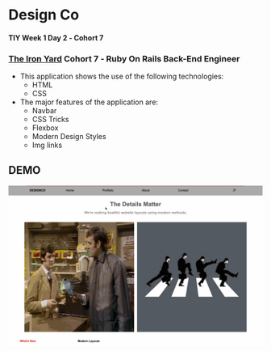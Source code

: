 # Design Co

#### TIY Week 1 Day 2 &dash; Cohort 7
### **[The Iron Yard](http://theironyard.com)** Cohort 7 &dash; Ruby On Rails Back-End Engineer

- This application shows the use of the following technologies:
  - HTML
  - CSS
- The major features of the application are:
  - Navbar
  - CSS Tricks
  - Flexbox
  - Modern Design Styles
  - Img links

## DEMO
![](https://raw.githubusercontent.com/brunz36/design-co/master/docs/design_co.gif)
